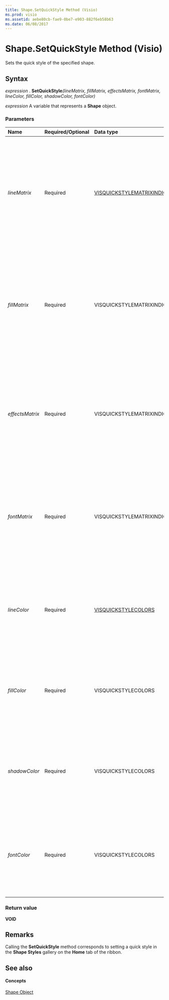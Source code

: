 ```yaml
---
title: Shape.SetQuickStyle Method (Visio)
ms.prod: visio
ms.assetid: aebe80cb-fae9-0be7-e903-882f6eb58b63
ms.date: 06/08/2017
---
```



# Shape.SetQuickStyle Method (Visio)

Sets the quick style of the specified shape.


## Syntax

 _expression_ . **SetQuickStyle**_(lineMatrix,_ _fillMatrix,_ _effectsMatrix,_ _fontMatrix,_ _lineColor,_ _fillColor,_ _shadowColor,_ _fontColor)_

 _expression_ A variable that represents a **Shape** object.


### Parameters



|**Name**|**Required/Optional**|**Data type**|**Description**|
|:-----|:-----|:-----|:-----|
|||||
| _lineMatrix_|Required|[VISQUICKSTYLEMATRIXINDICES](Visio.visquickstylematrixindices.md)|Specifies the shape style index that determines the line-formatting properties (for example, dash type or weight) to retrieve from the active theme and variant.|
| _fillMatrix_|Required|VISQUICKSTYLEMATRIXINDICES|Specifies the shape style index that determines the fill-formatting properties (for example, fill type or gradient stops) to retrieve from the active theme and variant.|
| _effectsMatrix_|Required|VISQUICKSTYLEMATRIXINDICES|Specifies the shape style index that determines the font-formatting properties (for example, font style) to retrieve from the active theme and variant.|
| _fontMatrix_|Required|VISQUICKSTYLEMATRIXINDICES|Specifies the shape style index that determines the font-formatting properties (for example, font style) to retrieve from the active theme and variant.|
| _lineColor_|Required|[VISQUICKSTYLECOLORS](Visio.visquickstylecolors.md)|Specifies the color index that determines the line color to retrieve from the active theme and variant to use in line formatting.|
| _fillColor_|Required|VISQUICKSTYLECOLORS|Specifies the color index that determines the fill color to retrieve from the active theme and variant to use in fill formatting.|
| _shadowColor_|Required|VISQUICKSTYLECOLORS|Specifies the color index that determines the shadow color to retrieve from the active theme and variant to use in shadows.|
| _fontColor_|Required|VISQUICKSTYLECOLORS|Specifies the color index that determines the font color to retrieve from the active theme and variant to use in shape text.|

### Return value

 **VOID**


## Remarks

Calling the  **SetQuickStyle** method corresponds to setting a quick style in the **Shape Styles** gallery on the **Home** tab of the ribbon.


## See also


#### Concepts


[Shape Object](Visio.Shape.md)

